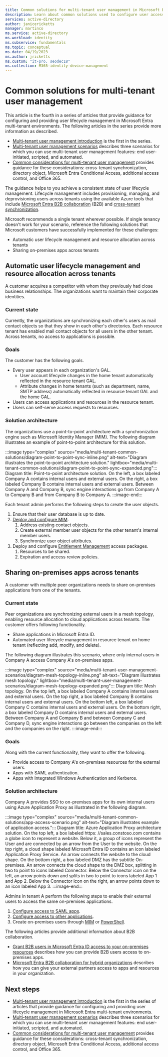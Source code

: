 ```yaml
---
title: Common solutions for multi-tenant user management in Microsoft Entra ID
description: Learn about common solutions used to configure user access across Microsoft Entra tenants with guest accounts 
services: active-directory
author: janicericketts
manager: martinco
ms.service: active-directory
ms.workload: identity
ms.subservice: fundamentals
ms.topic: conceptual
ms.date: 04/19/2023
ms.author: jricketts
ms.custom: "it-pro, seodec18"
ms.collection: M365-identity-device-management
---
```

# Common solutions for multi-tenant user management

This article is the fourth in a series of articles that provide guidance for configuring and providing user lifecycle management in Microsoft Entra multi-tenant environments. The following articles in the series provide more information as described.

- [Multi-tenant user management introduction](multi-tenant-user-management-introduction.md) is the first in the series.
- [Multi-tenant user management scenarios](multi-tenant-user-management-scenarios.md) describes three scenarios for which you can use multi-tenant user management features: end user-initiated, scripted, and automated.
- [Common considerations for multi-tenant user management](multi-tenant-common-considerations.md) provides guidance for these considerations: cross-tenant synchronization, directory object, Microsoft Entra Conditional Access, additional access control, and Office 365. 

The guidance helps to you achieve a consistent state of user lifecycle management. Lifecycle management includes provisioning, managing, and deprovisioning users across tenants using the available Azure tools that include [Microsoft Entra B2B collaboration](~/external-id/what-is-b2b.md) (B2B) and [cross-tenant synchronization](../multi-tenant-organizations/cross-tenant-synchronization-overview.md).

Microsoft recommends a single tenant wherever possible. If single tenancy doesn't work for your scenario, reference the following solutions that Microsoft customers have successfully implemented for these challenges:

- Automatic user lifecycle management and resource allocation across tenants
- Sharing on-premises apps across tenants

## Automatic user lifecycle management and resource allocation across tenants

A customer acquires a competitor with whom they previously had close business relationships. The organizations want to maintain their corporate identities.

### Current state

Currently, the organizations are synchronizing each other's users as mail contact objects so that they show in each other's directories. Each resource tenant has enabled mail contact objects for all users in the other tenant. Across tenants, no access to applications is possible.

### Goals

The customer has the following goals.

- Every user appears in each organization's GAL.
    - User account lifecycle changes in the home tenant automatically reflected in the resource tenant GAL.
    - Attribute changes in home tenants (such as department, name, SMTP address) automatically reflected in resource tenant GAL and the home GAL.
- Users can access applications and resources in the resource tenant.
- Users can self-serve access requests to resources.

### Solution architecture

The organizations use a point-to-point architecture with a synchronization engine such as Microsoft Identity Manager (MIM). The following diagram illustrates an example of point-to-point architecture for this solution.

:::image type="complex" source="media/multi-tenant-common-solutions/diagram-point-to-point-sync-inline.png" alt-text="Diagram illustrates the point-to-point architecture solution." lightbox="media/multi-tenant-common-solutions/diagram-point-to-point-sync-expanded.png":::
    Diagram title: Point-to-point architecture solution. On the left, a box labeled Company A contains internal users and external users. On the right, a box labeled Company B contains internal users and external users. Between Company A and Company B, sync engine interactions go from Company A to Company B and from Company B to Company A.
:::image-end:::

Each tenant admin performs the following steps to create the user objects.

1. Ensure that their user database is up to date.
1. [Deploy and configure MIM](/microsoft-identity-manager/microsoft-identity-manager-deploy).
    1. Address existing contact objects.
    1. Create external member user objects for the other tenant's internal member users.
    1. Synchronize user object attributes.
1. Deploy and configure [Entitlement Management](../governance/entitlement-management-overview.md) access packages.
    1. Resources to be shared.
    1. Expiration and access review policies.

## Sharing on-premises apps across tenants

A customer with multiple peer organizations needs to share on-premises applications from one of the tenants.

### Current state

Peer organizations are synchronizing external users in a mesh topology, enabling resource allocation to cloud applications across tenants. The customer offers following functionality.

- Share applications in Microsoft Entra ID.
- Automated user lifecycle management in resource tenant on home tenant (reflecting add, modify, and delete).

The following diagram illustrates this scenario, where only internal users in Company A access Company A's on-premises apps.

:::image type="complex" source="media/multi-tenant-user-management-scenarios/diagram-mesh-topology-inline.png" alt-text="Diagram illustrates mesh topology." lightbox="media/multi-tenant-user-management-scenarios/diagram-mesh-topology-expanded.png":::
    Diagram title: Mesh topology. On the top left, a box labeled Company A contains internal users and external users. On the top right, a box labeled Company B contains internal users and external users. On the bottom left, a box labeled Company C contains internal users and external users. On the bottom right, a box labeled Company D contains internal users and external users. Between Company A and Company B and between Company C and Company D, sync engine interactions go between the companies on the left and the companies on the right.
:::image-end:::

### Goals

Along with the current functionality, they want to offer the following.

- Provide access to Company A's on-premises resources for the external users.
- Apps with SAML authentication.
- Apps with Integrated Windows Authentication and Kerberos.

### Solution architecture

Company A provides SSO to on-premises apps for its own internal users using Azure Application Proxy as illustrated in the following diagram.

:::image type="complex" source="media/multi-tenant-common-solutions/app-access-scenario.png" alt-text="Diagram illustrates example of application access.":::
   Diagram title: Azure Application Proxy architecture solution. On the top left, a box labeled https: //sales.constoso.com contains a globe icon to represent a website. Below it, a group of icons represent the User and are connected by an arrow from the User to the website. On the top right, a cloud shape labeled Microsoft Entra ID contains an icon labeled Application Proxy Service. An arrow connects the website to the cloud shape. On the bottom right, a box labeled DMZ has the subtitle On-premises. An arrow connects the cloud shape to the DMZ box, splitting in two to point to icons labeled Connector. Below the Connector icon on the left, an arrow points down and splits in two to point to icons labeled App 1 and App 2. Below the Connector icon on the right, an arrow points down to an icon labeled App 3.
:::image-end:::

Admins in tenant A perform the following steps to enable their external users to access the same on-premises applications.

1. [Configure access to SAML apps](~/external-id/hybrid-cloud-to-on-premises.md#access-to-saml-apps).
1. [Configure access to other applications](~/external-id/hybrid-cloud-to-on-premises.md#access-to-iwa-and-kcd-apps).
1. Create on-premises users through [MIM](~/external-id/hybrid-cloud-to-on-premises.md#create-b2b-guest-user-objects-through-mim) or [PowerShell](https://www.microsoft.com/download/details.aspx?id=51495).

The following articles provide additional information about B2B collaboration.

- [Grant B2B users in Microsoft Entra ID access to your on-premises resources](~/external-id/hybrid-cloud-to-on-premises.md) describes how you can provide B2B users access to on-premises apps.
- [Microsoft Entra B2B collaboration for hybrid organizations](~/external-id/hybrid-organizations.md) describes how you can give your external partners access to apps and resources in your organization.

## Next steps

- [Multi-tenant user management introduction](multi-tenant-user-management-introduction.md) is the first in the series of articles that provide guidance for configuring and providing user lifecycle management in Microsoft Entra multi-tenant environments.
- [Multi-tenant user management scenarios](multi-tenant-user-management-scenarios.md) describes three scenarios for which you can use multi-tenant user management features: end user-initiated, scripted, and automated.
- [Common considerations for multi-tenant user management](multi-tenant-common-considerations.md) provides guidance for these considerations: cross-tenant synchronization, directory object, Microsoft Entra Conditional Access, additional access control, and Office 365. 
